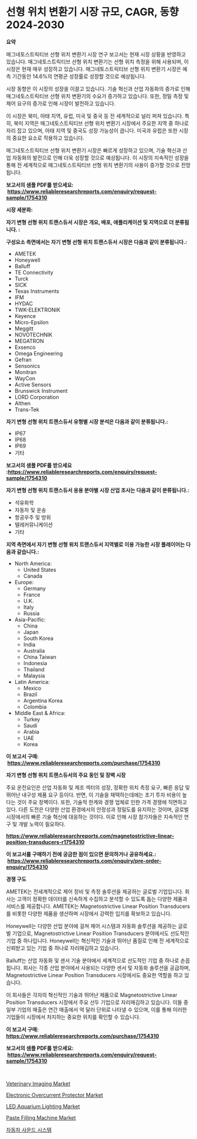 <p><h1>선형 위치 변환기 시장 규모, CAGR, 동향 2024-2030</h1></p><p><strong>요약</strong></p>
<p><p>매그네토스트릭티브 선형 위치 변환기 시장 연구 보고서는 현재 시장 상황을 반영하고 있습니다. 매그네토스트릭티브 선형 위치 변환기는 선형 위치 측정을 위해 사용되며, 이 시장은 현재 매우 성장하고 있습니다. 매그네토스트릭티브 선형 위치 변환기 시장은 예측 기간동안 14.6%의 연평균 성장률로 성장할 것으로 예상됩니다.</p><p>시장 동향은 이 시장의 성장을 이끌고 있습니다. 기술 혁신과 산업 자동화의 증가로 인해 매그네토스트릭티브 선형 위치 변환기의 수요가 증가하고 있습니다. 또한, 정밀 측정 및 제어 요구의 증가로 인해 시장이 발전하고 있습니다.</p><p>이 시장은 북미, 아태 지역, 유럽, 미국 및 중국 등 전 세계적으로 널리 퍼져 있습니다. 특히, 북미 지역은 매그네토스트릭티브 선형 위치 변환기 시장에서 주요한 지역 중 하나로 자리 잡고 있으며, 아태 지역 및 중국도 성장 가능성이 큽니다. 미국과 유럽은 또한 시장의 중요한 요소로 작용하고 있습니다.</p><p>매그네토스트릭티브 선형 위치 변환기 시장은 빠르게 성장하고 있으며, 기술 혁신과 산업 자동화의 발전으로 인해 더욱 성장할 것으로 예상됩니다. 이 시장의 지속적인 성장을 통해 전 세계적으로 매그네토스트릭티브 선형 위치 변환기의 사용이 증가할 것으로 전망됩니다.</p></p>
<p><strong>보고서의 샘플 PDF를 받으세요: &nbsp;<a href="https://www.reliableresearchreports.com/enquiry/request-sample/1754310">https://www.reliableresearchreports.com/enquiry/request-sample/1754310</a></strong></p>
<p><strong>시장 세분화:</strong></p>
<p><strong> 자기 변형 선형 위치 트랜스듀서 시장은 개요, 배포, 애플리케이션 및 지역으로 더 분류됩니다. :</strong></p>
<p><strong>구성요소 측면에서는 자기 변형 선형 위치 트랜스듀서 시장은 다음과 같이 분류됩니다.:</strong></p>
<p><ul><li>AMETEK</li><li>Honeywell</li><li>Balluff</li><li>TE Connectivity</li><li>Turck</li><li>SICK</li><li>Texas Instruments</li><li>IFM</li><li>HYDAC</li><li>TWK-ELEKTRONIK</li><li>Keyence</li><li>Micro-Epsilon</li><li>Meggitt</li><li>NOVOTECHNIK</li><li>MEGATRON</li><li>Exsenco</li><li>Omega Engineering</li><li>Gefran</li><li>Sensonics</li><li>Monitran</li><li>WayCon</li><li>Active Sensors</li><li>Brunswick Instrument</li><li>LORD Corporation</li><li>Althen</li><li>Trans-Tek</li></ul></p>
<p><strong> 자기 변형 선형 위치 트랜스듀서 유형별 시장 분석은 다음과 같이 분류됩니다.:</strong></p>
<p><ul><li>IP67</li><li>IP68</li><li>IP69</li><li>기타</li></ul></p>
<p><strong>보고서의 샘플 PDF를 받으세요 :<a href="https://www.reliableresearchreports.com/enquiry/request-sample/1754310">https://www.reliableresearchreports.com/enquiry/request-sample/1754310</a></strong></p>
<p><strong> 자기 변형 선형 위치 트랜스듀서 응용 분야별 시장 산업 조사는 다음과 같이 분류됩니다.:</strong></p>
<p><ul><li>석유화학</li><li>자동차 및 운송</li><li>항공우주 및 방위</li><li>텔레커뮤니케이션</li><li>기타</li></ul></p>
<p><strong>지역 측면에서 자기 변형 선형 위치 트랜스듀서 지역별로 이용 가능한 시장 플레이어는 다음과 같습니다.:</strong></p>
<p><ul>
    <li>
        North America:
        <ul>
            <li>United States</li>
            <li>Canada</li>
        </ul>
    </li>
    <li>
        Europe:
        <ul>
            <li>Germany</li>
            <li>France</li>
            <li>U.K.</li>
            <li>Italy</li>
            <li>Russia</li>
        </ul>
    </li>
    <li>
        Asia-Pacific:
        <ul>
            <li>China</li>
            <li>Japan</li>
            <li>South Korea</li>
            <li>India</li>
            <li>Australia</li>
            <li>China Taiwan</li>
            <li>Indonesia</li>
            <li>Thailand</li>
            <li>Malaysia</li>
        </ul>
    </li>
    <li>
        Latin America:
        <ul>
            <li>Mexico</li>
            <li>Brazil</li>
            <li>Argentina Korea</li>
            <li>Colombia</li>
        </ul>
    </li>
    <li>
        Middle East & Africa:
        <ul>
            <li>Turkey</li>
            <li>Saudi</li>
            <li>Arabia</li>
            <li>UAE</li>
            <li>Korea</li>
        </ul>
    </li>
    </ul></p>
<p><strong>이 보고서 구매: &nbsp;<a href="https://www.reliableresearchreports.com/purchase/1754310">https://www.reliableresearchreports.com/purchase/1754310</a></strong></p>
<p><strong>자기 변형 선형 위치 트랜스듀서의 주요 동인 및 장벽 시장</strong></p>
<p><p>주요 운전요인은 산업 자동화 및 제조 섹터의 성장, 정확한 위치 측정 요구, 빠른 응답 및 뛰어난 내구성 제품 요구 등이다. 반면, 이 기술을 채택하는데에는 초기 투자 비용이 높다는 것이 주요 장벽이다. 또한, 기술적 한계와 경쟁 업체로 인한 가격 경쟁에 직면하고 있다. 다른 도전은 다양한 산업 환경에서의 안정성과 정밀도를 유지하는 것이며, 글로벌 시장에서의 빠른 기술 혁신에 대응하는 것이다. 이로 인해 시장 참가자들은 지속적인 연구 및 개발 노력이 필요하다.</p></p>
<p><strong><a href="https://www.reliableresearchreports.com/magnetostrictive-linear-position-transducers-r1754310">https://www.reliableresearchreports.com/magnetostrictive-linear-position-transducers-r1754310</a></strong></p>
<p><strong>이 보고서를 구매하기 전에 궁금한 점이 있으면 문의하거나 공유하세요.: &nbsp;<a href="https://www.reliableresearchreports.com/enquiry/pre-order-enquiry/1754310">https://www.reliableresearchreports.com/enquiry/pre-order-enquiry/1754310</a></strong></p>
<p><strong>경쟁 구도</strong></p>
<p><p>AMETEK는 전세계적으로 제어 장비 및 측정 솔루션을 제공하는 글로벌 기업입니다. 회사는 고객이 정확한 데이터를 신속하게 수집하고 분석할 수 있도록 돕는 다양한 제품과 서비스를 제공합니다. AMETEK는 Magnetostrictive Linear Position Transducers를 비롯한 다양한 제품을 생산하며 시장에서 강력한 입지를 확보하고 있습니다.</p><p>Honeywell는 다양한 산업 분야에 걸쳐 제어 시스템과 자동화 솔루션을 제공하는 글로벌 기업으로, Magnetostrictive Linear Position Transducers 분야에서도 선도적인 기업 중 하나입니다. Honeywell는 혁신적인 기술과 뛰어난 품질로 인해 전 세계적으로 신뢰받고 있는 기업 중 하나로 자리매김하고 있습니다.</p><p>Balluff는 산업 자동화 및 센서 기술 분야에서 세계적으로 선도적인 기업 중 하나로 손꼽힙니다. 회사는 각종 산업 분야에서 사용되는 다양한 센서 및 자동화 솔루션을 공급하며, Magnetostrictive Linear Position Transducers 시장에서도 중요한 역할을 하고 있습니다.</p><p>이 회사들은 각자의 혁신적인 기술과 뛰어난 제품으로 Magnetostrictive Linear Position Transducers 시장에서 주요 선두 기업으로 자리매김하고 있습니다. 이들 중 일부 기업의 매출은 연간 매출에서 억 달러 단위로 나타낼 수 있으며, 이를 통해 이러한 기업들이 시장에서 차지하는 중요한 위치를 확인할 수 있습니다.</p></p>
<p><strong>이 보고서 구매: &nbsp; <a href="https://www.reliableresearchreports.com/purchase/1754310">https://www.reliableresearchreports.com/purchase/1754310</a></strong></p>
<p><strong>보고서의 샘플 PDF를 받으세요: &nbsp;<a href="https://www.reliableresearchreports.com/enquiry/request-sample/1754310">https://www.reliableresearchreports.com/enquiry/request-sample/1754310</a></strong><strong></strong></p>
<p>&nbsp;</p>
<p><p><a href="https://www.linkedin.com/pulse/veterinary-imaging-market-trends-analysis-forecasted-period-ezose?trackingId=5IrmP3YCPIh21iZwCSY%2FQw%3D%3D">Veterinary Imaging Market</a></p><p><a href="https://woozy-pyroraptor-a1f.notion.site/Electronic-Overcurrent-Protector-Market-Analysis-and-Sze-Forecasted-for-period-from-2024-to-2031-3901ee2456834c02943a7c5b17539ba8">Electronic Overcurrent Protector Market</a></p><p><a href="https://www.linkedin.com/pulse/led-aquarium-lighting-market-size-outlook-forecast-2024-zjfge?trackingId=QLM2ZdoZGYTuIOIfVmBIzA%3D%3D">LED Aquarium Lighting Market</a></p><p><a href="https://github.com/Paul14Anderson63/Market-Research-Report-List-3/blob/main/paste-filling-machine-market.md">Paste Filling Machine Market</a></p><p><a href="https://github.com/hxzi07639916/Market-Research-Report-List-1/blob/main/225560025332.md">자동차 사운드 시스템</a></p></p>